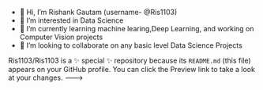 - 👋 Hi, I’m Rishank Gautam (username- @Ris1103)
- 👀 I’m interested in Data Science
- 🌱 I’m currently learning machine learing,Deep Learning, and working on Computer Vision projects
- 💞️ I’m looking to collaborate on any basic level Data Science Projects

Ris1103/Ris1103 is a ✨ special ✨ repository because its `README.md` (this file) appears on your GitHub profile.
You can click the Preview link to take a look at your changes.
--->
